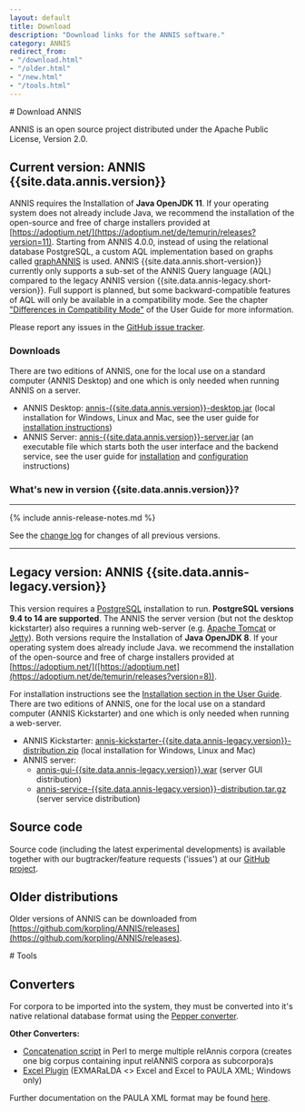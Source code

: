 ```yaml
---
layout: default
title: Download
description: "Download links for the ANNIS software."
category: ANNIS
redirect_from:
- "/download.html"
- "/older.html"
- "/new.html"
- "/tools.html"
---
```


<div class="page-header">
# Download ANNIS
</div>

ANNIS is an open source project
distributed under the Apache Public License, Version 2.0. 


## Current version: ANNIS {{site.data.annis.version}}

ANNIS requires the Installation of **Java OpenJDK 11**. If your operating system does not already include Java, 
we recommend the installation of the open-source and free of charge installers provided at [https://adoptium.net/](https://adoptium.net/de/temurin/releases?version=11).
Starting from ANNIS 4.0.0, instead of using the relational database PostgreSQL, a custom AQL implementation based on graphs called [graphANNIS](https://github.com/korpling/graphANNIS) is used.
ANNIS {{site.data.annis.short-version}} currently only supports a sub-set of the ANNIS Query language (AQL) compared to the legacy ANNIS version {{site.data.annis-legacy.short-version}}.
Full support is planned, but some backward-compatible features of AQL will only be available in a compatibility mode.
See the chapter ["Differences in Compatibility Mode"](http://korpling.github.io/ANNIS/{{site.data.annis.short-version}}/user-guide/aql/compatibility-mode.html) of the User Guide for more information.

Please report any issues in the [GitHub issue tracker](https://github.com/korpling/ANNIS/issues).


### Downloads

There are two editions of ANNIS, one for the local use on a standard computer (ANNIS Desktop) and one which is only needed when running ANNIS on  a server.

- ANNIS Desktop: [<i class="fa fa-download"></i> annis-{{site.data.annis.version}}-desktop.jar](https://github.com/korpling/ANNIS/releases/download/v{{site.data.annis.version}}/annis-{{site.data.annis.version}}-desktop.jar) (local installation for Windows, Linux and Mac, see the user guide for [installation instructions](http://korpling.github.io/ANNIS/{{site.data.annis.short-version}}/user-guide/installation/desktop.html))
- ANNIS Server: [<i class="fa fa-download"></i> annis-{{site.data.annis.version}}-server.jar](https://github.com/korpling/ANNIS/releases/download/v{{site.data.annis.version}}/annis-{{site.data.annis.version}}-server.jar) (an executable file which starts both the user interface and the backend service, see the user guide for [installation](http://korpling.github.io/ANNIS/{{site.data.annis.short-version}}/user-guide/installation/server.html) and [configuration](http://korpling.github.io/ANNIS/{{site.data.annis.short-version}}/user-guide/configuration/index.html) instructions)


### What's new in version {{site.data.annis.version}}?

---

{% include annis-release-notes.md %}

See the [change log](https://raw.githubusercontent.com/korpling/ANNIS/main/CHANGELOG.md) for changes of all previous versions.

---



## Legacy version: ANNIS {{site.data.annis-legacy.version}}

This version requires a [PostgreSQL](http://www.postgresql.org/) installation to run. 
**PostgreSQL versions 9.4 to 14 are supported**.
The ANNIS the server version (but not the desktop kickstarter) also requires a running web-server (e.g. [Apache Tomcat](http://tomcat.apache.org/) or [Jetty](https://www.eclipse.org/jetty/)).
Both versions require the Installation of **Java OpenJDK 8**. If your operating system does already include Java. we recommend the installation of the open-source and free of charge installers provided at [https://adoptium.net/]([https://adoptium.net](https://adoptium.net/de/temurin/releases?version=8)).

For installation instructions see the [<i class="fa fa-book"></i> Installation section in the User Guide](http://korpling.github.io/ANNIS/{{site.data.annis-legacy.short-version}}/user-guide/installation.html). 
There are two editions of ANNIS, one for the local use on a standard computer (ANNIS Kickstarter) and one which is only needed when running a web-server.

- ANNIS Kickstarter: [annis-kickstarter-{{site.data.annis-legacy.version}}-distribution.zip](https://github.com/korpling/ANNIS/releases/download/annis-{{site.data.annis-legacy.version}}/annis-kickstarter-{{site.data.annis-legacy.version}}-distribution.zip) (local installation for Windows, Linux and Mac)
- ANNIS server:
  - [annis-gui-{{site.data.annis-legacy.version}}.war](https://github.com/korpling/ANNIS/releases/download/annis-{{site.data.annis-legacy.version}}/annis-gui-{{site.data.annis-legacy.version}}.war) (server GUI distribution)
  - [annis-service-{{site.data.annis-legacy.version}}-distribution.tar.gz](https://github.com/korpling/ANNIS/releases/download/annis-{{site.data.annis-legacy.version}}/annis-service-{{site.data.annis-legacy.version}}-distribution.tar.gz) (server service distribution)  


## Source code


Source code (including the latest experimental developments) is available 
together with our bugtracker/feature requests ('issues') at our [<i class="fa fa-github"></i> GitHub project](http://github.com/korpling/ANNIS).


## Older distributions

Older versions of ANNIS can be downloaded from [https://github.com/korpling/ANNIS/releases](https://github.com/korpling/ANNIS/releases).


<div class="page-header">
# Tools
</div>

## Converters

For corpora to be imported
into the system, they must be converted into it's
native relational database format using the [Pepper converter](../pepper/index.html). 

**Other Converters:**

- [Concatenation script](resources/catRelAnnis.pl) in Perl to merge multiple relAnnis corpora (creates one big corpus containing input relANNIS corpora as subcorpora)s
- [Excel Plugin](https://github.com/amir-zeldes/XLAddIns) (EXMARaLDA <> Excel and Excel to PAULA XML; Windows only)

Further documentation on the PAULA XML format may be found [here](http://www.sfb632.uni-potsdam.de/en/paula.html).
